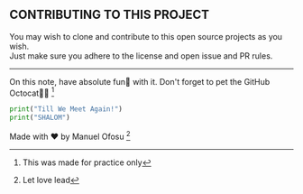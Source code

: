 ## CONTRIBUTING TO THIS PROJECT  
You may wish to clone and contribute to this open source projects as you wish.  
Just make sure you adhere to the license and open issue and PR rules.  

---  
On this note, have absolute fun🎉 with it. Don't forget to pet the GitHub Octocat👨‍💻  [^1]

```python
print("Till We Meet Again!")
print("SHALOM")
```

Made with ♥ by Manuel Ofosu  [^2]
[^1]: This was made for practice only
[^2]: Let love lead
